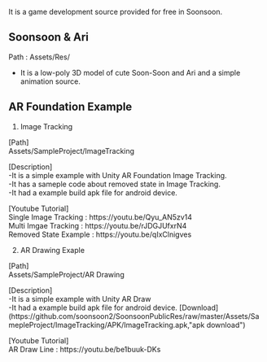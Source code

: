 It is a game development source provided for free in Soonsoon.


Soonsoon & Ari
--------------
Path : Assets/Res/
- It is a low-poly 3D model of cute Soon-Soon and Ari and a simple animation source.

AR Foundation Example
---------------------

1. Image Tracking

<p>[Path] 
<br>Assets/SampleProject/ImageTracking
<p>[Description]
<br>-It is a simple example with Unity AR Foundation Image Tracking.
<br>-It has a sameple code about removed state in Image Tracking.
<br>-It had a example build apk file for android device.
<p>[Youtube Tutorial]
<br> Single Image Tracking : https://youtu.be/Qyu_AN5zv14
<br> Multi Imgae Tracking : https://youtu.be/rJDGJUfxrN4
<br> Removed State Example : https://youtu.be/qIxClnigves


2. AR Drawing Exaple

<p>[Path] 
<br>Assets/SampleProject/AR Drawing
<p>[Description]
<br>-It is a simple example with Unity AR Draw 
<br>-It had a example build apk file for android device. 
[Download](https://github.com/soonsoon2/SoonsoonPublicRes/raw/master/Assets/SamepleProject/ImageTracking/APK/ImageTracking.apk,"apk download")
<p>[Youtube Tutorial]
<br> AR Draw Line : https://youtu.be/be1buuk-DKs
